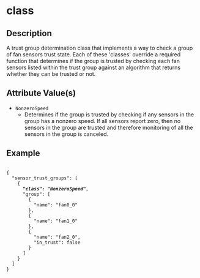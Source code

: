 # class

## Description
A trust group determination class that implements a way to check a group of fan
sensors trust state. Each of these 'classes' override a required function that
determines if the group is trusted by checking each fan sensors listed within
the trust group against an algorithm that returns whether they can be trusted
or not.

## Attribute Value(s)
* `NonzeroSpeed`
  * Determines if the group is trusted by checking if any sensors in the group
  has a nonzero speed. If all sensors report zero, then no sensors in the group
  are trusted and therefore monitoring of all the sensors in the group is
  canceled.

## Example
<pre><code>
{
  "sensor_trust_groups": [
    {
      <b><i>"class": "NonzeroSpeed"</i></b>,
      "group": [
        {
          "name": "fan0_0"
        },
        {
          "name": "fan1_0"
        },
        {
          "name": "fan2_0",
          "in_trust": false
        }
      ]
    }
  ]
}
</code></pre>
